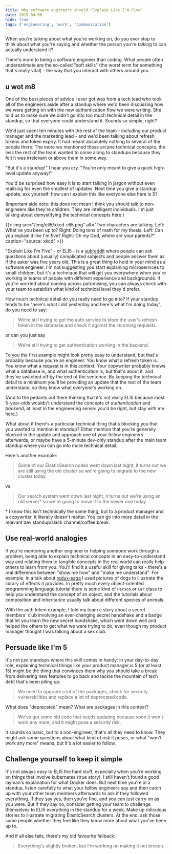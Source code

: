 ```yaml
---
title: Why software engineers should "Explain Like I'm Five"
date: 2019-04-06
hide: true
tags: ['engineering', 'work', 'communication']
---
```


When you're talking about what you're working on, do you ever stop to think about what you're saying and whether the person you're talking to can actually understand it?
<!--more-->

There's more to being a software engineer than coding. What people often underestimate are the so-called "soft skills" (the worst term for something that's really vital) - the way that you interact with others around you. 


## u wot m8

One of the best pieces of advice I ever got was from a tech lead who took all of the engineers aside after a standup where we'd been discussing how we were getting on with the new authentication flow we were writing. She told us to make sure we didn't go into too much technical detail in the standup, so that everyone could understand it. Sounds so simple, right?

We'd just spent ten minutes with the rest of the team - including our product manager and the marketing lead - and we'd been talking about refresh tokens and token expiry. It had meant absolutely nothing to several of the people there. The more we mentioned these arcane technical concepts, the less the rest of the team wanted to come along to standups because they felt it was irrelevant or above them in some way. 

"But it's a standup!" I hear you cry. "You're only meant to give a quick high-level update anyway!"

You'd be surprised how easy it is to start talking in jargon without even realising for even the smallest of updates. Next time you give a standup update, ask yourself: how can I explain this like everyone else here is 5?

(Important side note: this does not mean I think you should talk to non-engineers like they're children. They are intelligent individuals. I'm just talking about demystifying the technical concepts here.)

{{< img src="/img/eli5/xkcd-eli5.png" alt="Two characters are talking. Left: What've you been up to? Right: Doing tons of math for my thesis. Left: Can you explain it like I'm five? Right: Oh my God, where are your parents?" caption="source: xkcd" >}}

"Explain Like I'm Five" - or ELI5 - is a [subreddit](https://www.reddit.com/r/explainlikeimfive) where people can ask questions about (usually) complicated subjects and people answer them as if the asker was five years old. This is a great thing to hold in your mind as a software engineer. I'm not suggesting you start explaining microservices to small children, but it's a technique that will get you everywhere when you're working in teams of people with different experience and backgrounds. If you're worried about coming across patronising, you can always check with your team to establish what kind of technical level they'd prefer. 

How much technical detail do you really need to go into? If your standup tends to be "here's what I did yesterday and here's what I'm doing today", do you need to say:

>We're still trying to get the auth service to store the user's refresh token in the database and check it against the incoming requests.

or can you just say

> We're still trying to get authentication working in the backend.

To you the first example might look pretty easy to understand, but that's probably because you're an engineer. You know what a refresh token is. You know what a request is in this context. Your copywriter probably knows what a database is, and what authentication is, but that's about it, and they've switched off by the end of the sentence. By keeping the technical detail to a minimum you'll be providing an update that the rest of the team understand, so they know what everyone's working on. 

(And to the pedants out there thinking that it's not really ELI5 because most 5-year-olds wouldn't understand the concepts of *authentication* and *backend*, at least in the engineering sense: you'd be right, but stay with me here.) 

What about if there's a particular technical thing that's blocking you that you wanted to mention in standup? Either mention that you're generally blocked in the update and approach one of your fellow engineers afterwards, or maybe have a 5-minute dev-only standup after the main team standup where you can go into more technical detail.

Here's another example:

> Some of our ElasticSearch nodes went down last night, it turns out we are still using the old cluster so we're going to migrate to the new cluster today.

vs.

> Our search system went down last night, it turns out we're using an old server* so we're going to move it to the newer one today.

\* I know this isn't technically the same thing, but to a product manager and a copywriter, it literally doesn't matter. You can go into more detail in the relevant dev standup/slack channel/coffee break.

## Use real-world analogies 

If you're mentoring another engineer or helping someone work through a problem, being able to explain technical concepts in an easy-to-understand way and relating them to tangible concepts in the real world can really help others to learn from you. You'll find it a useful skill for giving talks - there's a real difference between "show me how" and "make me understand". For example, in a talk about [redux-saga](https://www.redux-saga.js.org) I used pictures of dogs to illustrate the library of effects it provides. In pretty much every object-oriented programming language tutorial there is some kind of `Person` or `Car` class to help you understand the concept of an object, and the tutorials about composition and inheritance usually talk about different species of animals.

With the auth token example, I told my team a story about a secret members' club involving an ever-changing secret handshake and a badge that let you learn the new secret handshake, which went down well and helped the others to get what we were trying to do, even though my product manager thought I was talking about a sex club. 

## Persuade like I'm 5

It's not just standups where this skill comes in handy: in your day-to-day role, explaining technical things like your product manager is 5 (or at least 15) might be the thing that convinces them why you should take a break from delivering new features to go back and tackle the mountain of tech debt that's been piling up:

> We need to upgrade a lot of the packages, check for security vulnerabilities and replace a lot of deprecated code.

What does "deprecated" mean? What are packages in this context?

> We've got some old code that needs updating because soon it won't work any more, and it might pose a security risk.

It sounds so basic, but to a non-engineer, that's all they need to know. They might ask some questions about what kind of risk it poses, or what "won't work any more" means, but it's a lot easier to follow. 

## Challenge yourself to keep it simple

It's not always easy to ELI5 the hard stuff, especially when you're working on things that involve kubernetes (true story). I still haven't found a good layman's explanation for what Docker does. But next time you're in a standup, listen carefully to what your fellow engineers say and then catch up with your other team members afterwards to ask if they followed everything. If they say yes, then you're fine, and you can just carry on as you were. But if they say no, consider getting your team to challenge themselves to ELI5 everything in the standup for a week. Make up ridiculous stories to illustrate migrating ElasticSearch clusters. At the end, ask those same people whether they feel like they know more about what you've been up to.

And if all else fails, there's my old favourite fallback:

> Everything's slightly broken, but I'm working on making it not broken.